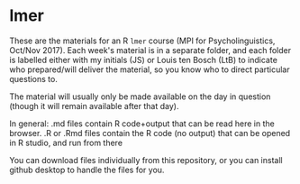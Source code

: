 # lmer

These are the materials for an R `lmer` course (MPI for Psycholinguistics, Oct/Nov 2017). Each week's material is in a separate folder, and each folder is labelled either with my initials (JS) or Louis ten Bosch (LtB) to indicate who prepared/will deliver the material, so you know who to direct particular questions to. 

The material will usually only be made available on the day in question (though it will remain available after that day). 

In general: 
.md files contain R code+output that can be read here in the browser. 
.R or .Rmd files contain the R code (no output) that can be opened in R studio, and run from there

You can download files individually from this repository, or you can install github desktop to handle the files for you. 
